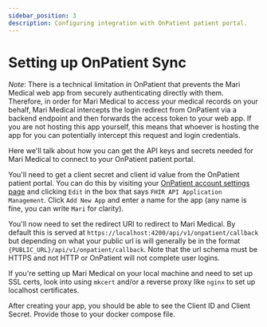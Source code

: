 ```yaml
---
sidebar_position: 3
description: Configuring integration with OnPatient patient portal.
---
```


# Setting up OnPatient Sync

_Note_: There is a technical limitation in OnPatient that prevents the Mari Medical web app from securely authenticating directly with them. Therefore, in order for Mari Medical to access your medical records on your behalf, Mari Medical intercepts the login redirect from OnPatient via a backend endpoint and then forwards the access token to your web app. If you are not hosting this app yourself, this means that whoever is hosting the app for you can potentially intercept this request and login credentials.

Here we'll talk about how you can get the API keys and secrets needed for Mari Medical to connect to your OnPatient patient portal.

You'll need to get a client secret and client id value from the OnPatient patient portal. You can do this by visiting your [OnPatient account settings page](https://www.onpatient.com/account/settings/) and clicking `Edit` in the box that says `FHIR API Application Management`. Click `Add New App` and enter a name for the app (any name is fine, you can write `Mari` for clarity).

You'll now need to set the redirect URI to redirect to Mari Medical. By default this is served at `https://localhost:4200/api/v1/onpatient/callback` but depending on what your public url is will generally be in the format `{PUBLIC_URL}/api/v1/onpatient/callback`. Note that the url schema must be HTTPS and not HTTP or OnPatient will not complete user logins.

If you're setting up Mari Medical on your local machine and need to set up SSL certs, look into using `mkcert` and/or a reverse proxy like `nginx` to set up localhost certificates.

After creating your app, you should be able to see the Client ID and Client Secret. Provide those to your docker compose file.
